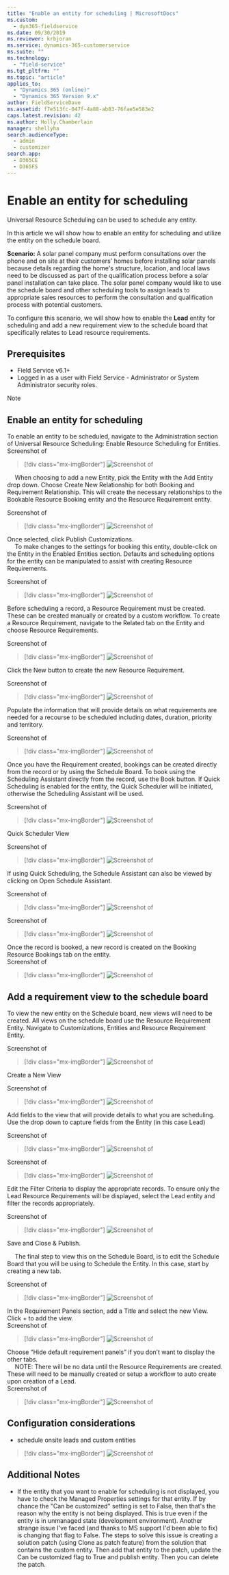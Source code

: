 ```yaml
---
title: "Enable an entity for scheduling | MicrosoftDocs"
ms.custom: 
  - dyn365-fieldservice
ms.date: 09/30/2019
ms.reviewer: krbjoran
ms.service: dynamics-365-customerservice
ms.suite: ""
ms.technology: 
  - "field-service"
ms.tgt_pltfrm: ""
ms.topic: "article"
applies_to: 
  - "Dynamics 365 (online)"
  - "Dynamics 365 Version 9.x"
author: FieldServiceDave 
ms.assetid: f7e513fc-047f-4a88-ab83-76fae5e583e2
caps.latest.revision: 42
ms.author: Holly.Chamberlain
manager: shellyha
search.audienceType: 
  - admin
  - customizer
search.app: 
  - D365CE
  - D365FS
---
```


# Enable an entity for scheduling

Universal Resource Scheduling can be used to schedule any entity.

In this article we will show how to enable an entity for scheduling and utilize the entity on the schedule board. 

**Scenario:** A solar panel company must perform consultations over the phone and on site at their customers' homes before installing solar panels because details regarding the home's structure, location, and local laws need to be discussed as part of the qualification process before a solar panel installation can take place. The solar panel company would like to use the schedule board and other scheduling tools to assign leads to appropriate sales resources to perform the consultation and qualification process with potential customers. 

To configure this scenario, we will show how to enable the **Lead** entity for scheduling and add a new requirement view to the schedule board that specifically relates to Lead resource requirements. 

## Prerequisites
- Field Service v6.1+
- Logged in as a user with Field Service - Administrator or System Administrator security roles.

> [!Note]
>


## Enable an entity for scheduling 

To enable an entity to be scheduled, navigate to the Administration section of Universal Resource Scheduling: Enable Resource Scheduling for Entities.
Screenshot of
> [!div class="mx-imgBorder"]
> ![Screenshot of ](./media/enablescheduling.png)
 
 
When choosing to add a new Entity, pick the Entity with the Add Entity drop down.  Choose Create New Relationship for both Booking and Requirement Relationship.  This will create the necessary relationships to the Bookable Resource Booking entity and the Resource Requirement entity.  

Screenshot of
> [!div class="mx-imgBorder"]
> ![Screenshot of ](./media/enableleads.png)
 
Once selected, click Publish Customizations.  
 
To make changes to the settings for booking this entity, double-click on the Entity in the Enabled Entities section.  Defaults and scheduling options for the entity can be manipulated to assist with creating Resource Requirements.  

Screenshot of
> [!div class="mx-imgBorder"]
> ![Screenshot of ](./media/leadsetup.png)
  

Before scheduling a record, a Resource Requirement must be created.  These can be created manually or created by a custom workflow.  To create a Resource Requirement, navigate to the Related tab on the Entity and choose Resource Requirements.

Screenshot of
> [!div class="mx-imgBorder"]
> ![Screenshot of ](./media/leadscheduling.png)
 

Click the New button to create the new Resource Requirement.  

Screenshot of
> [!div class="mx-imgBorder"]
> ![Screenshot of ](./media/addresourcereq.png)
 
Populate the information that will provide details on what requirements are needed for a recourse to be scheduled including dates, duration, priority and territory. 

Screenshot of
> [!div class="mx-imgBorder"]
> ![Screenshot of ](./media/newreq.png)


Once you have the Requirement created, bookings can be created directly from the record or by using the Schedule Board.  To book using the Scheduling Assistant directly from the record, use the Book button.  If Quick Scheduling is enabled for the entity, the Quick Scheduler will be initiated, otherwise the Scheduling Assistant will be used.

Screenshot of
> [!div class="mx-imgBorder"]
> ![Screenshot of ](./media/bookfromrecord.png)
 
Quick Scheduler View

Screenshot of
> [!div class="mx-imgBorder"]
> ![Screenshot of ](./media/quick.png)

If using Quick Scheduling, the Schedule Assistant can also be viewed by clicking on Open Schedule Assistant.  

Screenshot of
> [!div class="mx-imgBorder"]
> ![Screenshot of ](./media/assistant.png)


Screenshot of
> [!div class="mx-imgBorder"]
> ![Screenshot of ](./media/schedulingassistant.png)
 
Once the record is booked, a new record is created on the Booking Resource Bookings tab on the entity.  
Screenshot of
> [!div class="mx-imgBorder"]
> ![Screenshot of ](./media/booked.png)
  

## Add a requirement view to the schedule board

To view the new entity on the Schedule board, new views will need to be created.  All views on the schedule board use the Resource Requirement Entity.  Navigate to Customizations, Entities and Resource Requirement Entity.  

Screenshot of
> [!div class="mx-imgBorder"]
> ![Screenshot of ](./media/customizations.png)

Create a New View 

Screenshot of
> [!div class="mx-imgBorder"]
> ![Screenshot of ](./media/createview.png)
 
Add fields to the view that will provide details to what you are scheduling. Use the drop down to capture fields from the Entity (in this case Lead) 

Screenshot of
> [!div class="mx-imgBorder"]
> ![Screenshot of ](./media/addleadentity.png)
 
Screenshot of
> [!div class="mx-imgBorder"]
> ![Screenshot of ](./media/createview.png)
 
Edit the Filter Criteria to display the appropriate records.  To ensure only the Lead Resource Requirements will be displayed, select the Lead entity and filter the records appropriately.  

Screenshot of
> [!div class="mx-imgBorder"]
> ![Screenshot of ](./media/editfiltercriteria.png)
 
Save and Close & Publish.  

 
The final step to view this on the Schedule Board, is to edit the Schedule Board that you will be using to Schedule the Entity.  In this case, start by creating a new tab.  

Screenshot of
> [!div class="mx-imgBorder"]
> ![Screenshot of ](./media/newtab.png)


In the Requirement Panels section, add a Title and select the new View. Click + to add the view.  
Screenshot of
> [!div class="mx-imgBorder"]
> ![Screenshot of ](./media/addviewtoboard.png)
 
Choose “Hide default requirement panels” if you don’t want to display the other tabs.  
 
NOTE: There will be no data until the Resource Requirements are created.  These will need to be manually created or setup a workflow to auto create upon creation of a Lead.  
Screenshot of
> [!div class="mx-imgBorder"]
> ![Screenshot of ](./media/.png)


## Configuration considerations
- schedule onsite leads and custom entities 

> [!div class="mx-imgBorder"]
> ![Screenshot of ](./media/scheduleboard.png)


## Additional Notes
- If the entity that you want to enable for scheduling is not displayed, you have to check the Managed Properties settings for that entity. If by chance the "Can be customized" setting is set to False, then that's the reason why the entity is not being displayed. This is true even if the entity is in unmanaged state (development environment). Another strange issue I've faced (and thanks to MS support I'd been able to fix) is changing that flag to False. The steps to solve this issue is creating a solution patch (using Clone as patch feature) from the solution that contains the custom entity. Then add that entity to the patch, update the Can be customized flag to True and publish entity. Then you can delete the patch.


